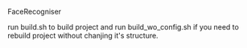 FaceRecogniser

run build.sh to build project and run build_wo_config.sh if you need to rebuild project without chanjing it's structure.
